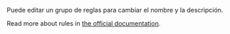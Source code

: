 Puede editar un grupo de reglas para cambiar el nombre y la descripción.

Read more about rules in [the official documentation](https://docs.firefly-iii.org/advanced-concepts/rules).